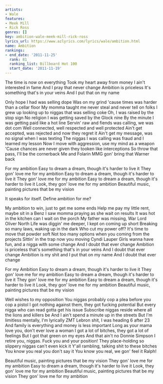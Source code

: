 ```yaml
---
artists:
- Wale
features:
- Meek Mill
- Rick Ross
genres: []
key: ambition-wale-meek-mill-rick-ross
lyrics_url: https://www.azlyrics.com/lyrics/wale/ambition.html
name: Ambition
rankings:
- end_date: '2011-11-25'
  rank: 81
  ranking_list: Billboard Hot 100
  start_date: '2011-11-19'
---
```


The time is now on everything
Took my heart away from money
I ain't interested in fame
And I pray that never change
Ambition is priceless
It's something that's in your veins
And I put that on my name


Only hope I had was selling dope
Was on my grind 'cause times was harder than a cellar floor
My momma taught me never steal and never tell on folks
I grew up looking up to niggas that was selling coke
Oh, I was raised by the stop sign
No religion I was getting saved by the Glock nine
By the minute I was getting paid like a hot line
Servin' raw and fiends was calling, we was dot com
Well connected, well respected and well protected
Ain't get accepted, was rejected and now they regret it
Ain't get my message, was no signal when I was texting
The niggas I was calling was fraud and I learned my lesson
Now I move with aggression, use my mind as a weapon
'Cause chances are never given they tooken like interceptions
So throw that pass, I'll be the cornerback
Me and Folarin MMG gon' bring that Warner back

For my ambition
Easy to dream a dream, though it's harder to live it
They gon' love me for my ambition
Easy to dream a dream, though it's harder to live it
They gon' love me for my ambition
Easy to dream a dream, though it's harder to live it
Look, they gon' love me for my ambition
Beautiful music, painting pictures that be my vision

It speaks for itself. Define ambition for me?


My ambition to win, just to get me some ends
Help me pay my little rent, maybe sit in a Benz
I saw momma praying as she wait on results
It was hot in the kitchen can I wait on the porch
My father was missing, War Lord Oliver North
Life was diggin' me deeper, I kept on coming up short
Breaking so many laws, waking up in the dark
Who cut my power off? It's time to move that powder soft
Not too many options when you coming from the projects
Sittin' in the trap now you moving Cyndi Lauper
Girls wanna have fun, and a nigga with some change
And I doubt that ever change
Ambition is priceless that's something that's in your veins
And I doubt that ever change
Ambition is my shit and I put that on my name
And I doubt that ever change

For my Ambition
Easy to dream a dream, though it's harder to live it
They gon' love me for my ambition
Easy to dream a dream, though it's harder to live it
They gon' love me for my ambition
Easy to dream a dream, though it's harder to live it
Look, they gon' love me for my ambition
Beautiful music, painting pictures that be my vision


Well wishes to my opposition
You niggas probably cop a plea before you cop a pistol
I got nothing against them, they got fucking potential
But every nigga who can read gotta get his issue
Subscribe niggas reside where all the lions and killers be
And I ain't spend a minute up in the streets
But I'm limitless mentally, I'm lyrically ZMT
Lebron shit, I was heading 6 after 23
And family is everything and money is less important
Long as your mama love you, don't ever love a woman
I got a lot of bitches, they got a lot of feelings
But I got that green on my eyes
And that ain't no Donnie Simpson
I retire you, niggas. Fuck you and your position!
They place-holding so slippery niggas can't even kick it
Y'all rambling, talking shit to these bitches
You know you real you don't say it
You know you real, we gon' feel it
Ralph!

Beautiful music, painting pictures that be my vision
They gon' love me for my ambition
Easy to dream a dream, though it's harder to live it
Look, they gon' love me for my ambition
Beautiful music, painting pictures that be my vision
They gon' love me for my ambition




